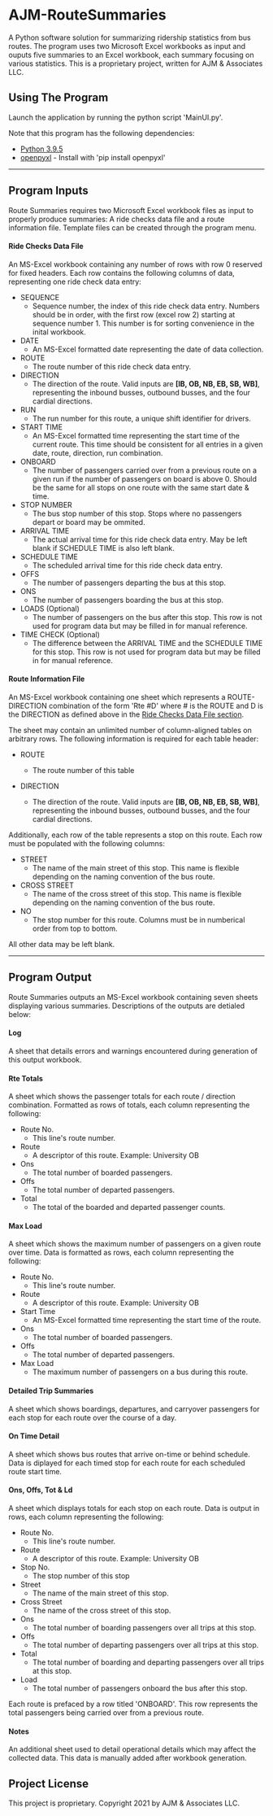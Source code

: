 # AJM-RouteSummaries

A Python software solution for summarizing ridership statistics from bus routes. The program uses two Microsoft Excel workbooks as input and ouputs five summaries to an Excel workbook, each summary focusing on various statistics. This is a proprietary project, written for AJM & Associates LLC.

## Using The Program
Launch the application by running the python script 'MainUI.py'.

Note that this program has the following dependencies:
* [Python 3.9.5](https://www.python.org/downloads/release/python-395/)
* [openpyxl](https://openpyxl.readthedocs.io/en/stable/) - Install with 'pip install openpyxl'

---

## Program Inputs
Route Summaries requires two Microsoft Excel workbook files as input to properly produce summaries: A ride checks data file and a route information file. Template files can be created through the program menu.

#### Ride Checks Data File
An MS-Excel workbook containing any number of rows with row 0 reserved for fixed headers. Each row contains the following columns of data, representing one ride check data entry:
* SEQUENCE
    * Sequence number, the index of this ride check data entry. Numbers should be in order, with the first row (excel row 2) starting at sequence number 1. This number is for sorting convenience in the inital workbook.
* DATE
    * An MS-Excel formatted date representing the date of data collection.
* ROUTE
    * The route number of this ride check data entry.
* DIRECTION
    * The direction of the route. Valid inputs are **[IB, OB, NB, EB, SB, WB]**, representing the inbound busses, outbound busses, and the four cardial directions.
* RUN
    * The run number for this route, a unique shift identifier for drivers.
* START TIME
    * An MS-Excel formatted time representing the start time of the current route. This time should be consistent for all entries in a  given date, route, direction, run combination.
* ONBOARD
    * The number of passengers carried over from a previous route on a given run if the number of passengers on board is above 0. Should be the same for all stops on one route with the same start date & time.
* STOP NUMBER
    * The bus stop number of this stop. Stops where no passengers depart or board may be ommited.
* ARRIVAL TIME
    * The actual arrival time for this ride check data entry. May be left blank if SCHEDULE TIME is also left blank.
* SCHEDULE TIME
    * The scheduled arrival time for this ride check data entry.
* OFFS
    * The number of passengers departing the bus at this stop.
* ONS
    * The number of passengers boarding the bus at this stop.
* LOADS (Optional)
    * The number of passengers on the bus after this stop. This row is not used for program data but may be filled in for manual reference.
* TIME CHECK (Optional)
    * The difference between the ARRIVAL TIME and the SCHEDULE TIME for this stop. This row is not used for program data but may be filled in for manual reference.

#### Route Information File
An MS-Excel workbook containing one sheet which represents a ROUTE-DIRECTION combination of the form 'Rte #D' where # is the ROUTE and D is the DIRECTION as defined above in the [Ride Checks Data File section](https://github.com/qcjames53/AJM-RouteSummaries#ride-checks-data-file).

The sheet may contain an unlimited number of column-aligned tables on arbitrary rows. The following information is required for each table header:

* ROUTE
    * The route number of this table

* DIRECTION
    * The direction of the route. Valid inputs are **[IB, OB, NB, EB, SB, WB]**, representing the inbound busses, outbound busses, and the four cardial directions. 

Additionally, each row of the table represents a stop on this route. Each row must be populated with the following columns:

* STREET
    * The name of the main street of this stop. This name is flexible depending on the naming convention of the bus route.
* CROSS STREET
    * The name of the cross street of this stop. This name is flexible depending on the naming convention of the bus route.
* NO
    * The stop number for this route. Columns must be in numberical order from top to bottom.

All other data may be left blank.

---

## Program Output
Route Summaries outputs an MS-Excel workbook containing seven sheets displaying various summaries. Descriptions of the outputs are detialed below:

#### Log
A sheet that details errors and warnings encountered during generation of this output workbook.

#### Rte Totals
A sheet which shows the passenger totals for each route / direction combination. Formatted as rows of totals, each column representing the following:
* Route No.
    * This line's route number.
* Route
    * A descriptor of this route. Example: University OB
* Ons
    * The total number of boarded passengers.
* Offs
    * The total number of departed passengers.
* Total
    * The total of the boarded and departed passenger counts.

#### Max Load
A sheet which shows the maximum number of passengers on a given route over time. Data is formatted as rows, each column representing the following:
* Route No.
    * This line's route number.
* Route
    * A descriptor of this route. Example: University OB
* Start Time
    * An MS-Excel formatted time representing the start time of the route.
* Ons
    * The total number of boarded passengers.
* Offs
    * The total number of departed passengers.
* Max Load
    * The maximum number of passengers on a bus during this route.

#### Detailed Trip Summaries
A sheet which shows boardings, departures, and carryover passengers for each stop for each route over the course of a day.

#### On Time Detail
A sheet which shows bus routes that arrive on-time or behind schedule. Data is diplayed for each timed stop for each route for each scheduled route start time.

#### Ons, Offs, Tot & Ld
A sheet which displays totals for each stop on each route. Data is output in rows, each column representing the following:
* Route No.
    * This line's route number.
* Route
    * A descriptor of this route. Example: University OB
* Stop No.
    * The stop number of this stop
* Street
    * The name of the main street of this stop.
* Cross Street
    * The name of the cross street of this stop.
* Ons
    * The total number of boarding passengers over all trips at this stop.
* Offs
    * The total number of departing passengers over all trips at this stop.
* Total
    * The total number of boarding and departing passengers over all trips at this stop.
* Load
    * The total number of passengers onboard the bus after this stop.

Each route is prefaced by a row titled 'ONBOARD'. This row represents the total passengers being carried over from a previous route.

#### Notes
An additional sheet used to detail operational details which may affect the collected data. This data is manually added after workbook generation.

## Project License
This project is proprietary. Copyright 2021 by AJM & Associates LLC.